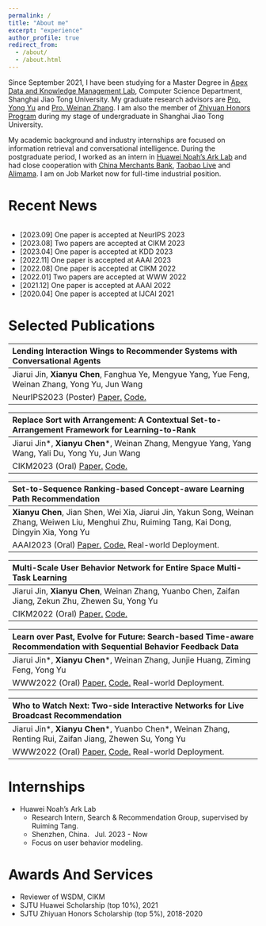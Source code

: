 ```yaml
---
permalink: /
title: "About me"
excerpt: "experience"
author_profile: true
redirect_from: 
  - /about/
  - /about.html
---
```

Since September 2021, I have been studying for a Master Degree in [Apex Data and Knowledge Management Lab](http://apex.sjtu.edu.cn/), Computer Science Department, Shanghai Jiao Tong University. My graduate research advisors are [Pro. Yong Yu](http://apex.sjtu.edu.cn/members/yyu) and [Pro. Weinan Zhang](http://wnzhang.net/). I am also the member of [Zhiyuan Honors Program](https://zhiyuan.sjtu.edu.cn/html/zhiyuan/) during my stage of undergraduate in Shanghai Jiao Tong University.

My academic background and industry internships are focused on information retrieval and conversational intelligence. During the postgraduate period, I worked as an intern in [Huawei Noah’s Ark Lab](http://www.noahlab.com.hk/) and had close cooperation with [China Merchants Bank](http://www.cmbchina.com/), [Taobao Live](https://taolive.taobao.com/) and [Alimama](https://www.alimama.com/index.htm). I am on Job Market now for full-time industrial position.


Recent News
=====
<div style="height: 150px; overflow-y: scroll;">
    <ul>
        <li>[2023.09] One paper is accepted at NeurIPS 2023</li>
        <li>[2023.08] Two papers are accepted at CIKM 2023</li>
        <li>[2023.04] One paper is accepted at KDD 2023</li>
        <li>[2022.11] One paper is accepted at AAAI 2023</li>
        <li>[2022.08] One paper is accepted at CIKM 2022</li>
        <li>[2022.01] Two papers are accepted at WWW 2022</li>
        <li>[2021.12] One paper is accepted at AAAI 2022</li>
        <li>[2020.04] One paper is accepted at IJCAI 2021</li>
    </ul>
</div>


Selected Publications
=====
|Lending Interaction Wings to Recommender Systems with Conversational Agents|
|:------|
|Jiarui Jin, **Xianyu Chen**, Fanghua Ye, Mengyue Yang, Yue Feng, Weinan Zhang, Yong Yu, Jun Wang|
|NeurIPS2023 (Poster) [Paper.](https://arxiv.org/abs/2310.04230) [Code.](https://github.com/CORE-Labet/CORE)|

|Replace Sort with Arrangement: A Contextual Set-to-Arrangement Framework for Learning-to-Rank|
|:------|
|Jiarui Jin\*, **Xianyu Chen**\*, Weinan Zhang, Mengyue Yang, Yang Wang, Yali Du, Yong Yu, Jun Wang|
|CIKM2023 (Oral) [Paper.](https://arxiv.org/abs/2308.02860) [Code.](https://github.com/Jinjiarui/STARank)|

|Set-to-Sequence Ranking-based Concept-aware Learning Path Recommendation|
|:------|
|**Xianyu Chen**, Jian Shen, Wei Xia, Jiarui Jin, Yakun Song, Weinan Zhang, Weiwen Liu, Menghui Zhu, Ruiming Tang, Kai Dong, Dingyin Xia, Yong Yu|
|AAAI2023 (Oral) [Paper.](https://arxiv.org/abs/2306.04234) [Code.](https://gitee.com/mindspore/models/tree/master/research/recommend/SRC) Real-world Deployment.|

|Multi-Scale User Behavior Network for Entire Space Multi-Task Learning|
|:------|
|Jiarui Jin, **Xianyu Chen**, Weinan Zhang, Yuanbo Chen, Zaifan Jiang, Zekun Zhu, Zhewen Su, Yong Yu|
|CIKM2022 (Oral) [Paper.](https://arxiv.org/abs/2208.01889) [Code.](https://github.com/Jinjiarui/HEROES)|

|Learn over Past, Evolve for Future: Search-based Time-aware Recommendation with Sequential Behavior Feedback Data|
|:------|
|Jiarui Jin\*, **Xianyu Chen**\*, Weinan Zhang, Junjie Huang, Ziming Feng, Yong Yu|
|WWW2022 (Oral) [Paper.](https://arxiv.org/abs/2202.03097) [Code.](https://github.com/Jinjiarui/STARec) Real-world Deployment.|

|Who to Watch Next: Two-side Interactive Networks for Live Broadcast Recommendation|
|:------|
|Jiarui Jin\*, **Xianyu Chen**\*, Yuanbo Chen*, Weinan Zhang, Renting Rui, Zaifan Jiang, Zhewen Su, Yong Yu|
|WWW2022 (Oral) [Paper.](https://arxiv.org/abs/2202.04333) [Code.](https://github.com/Jinjiarui/TWINS) Real-world Deployment.|


Internships
=====

- Huawei Noah’s Ark Lab
  - Research Intern, Search & Recommendation Group, supervised by Ruiming Tang.
  - Shenzhen, China.  Jul. 2023 - Now
  - Focus on user behavior modeling.

    
Awards And Services
=====

- Reviewer of WSDM, CIKM
- SJTU Huawei Scholarship (top 10%), 2021
- SJTU Zhiyuan Honors Scholarship (top 5%), 2018-2020
